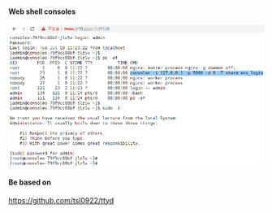 

#### Web shell consoles
![](./img/consoles.jpg)


#### Be based on
https://github.com/tsl0922/ttyd


